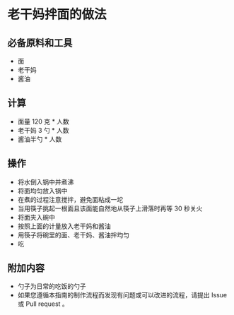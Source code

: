 # 老干妈拌面的做法

## 必备原料和工具

* 面
* 老干妈
* 酱油

## 计算

* 面量 120 克 * 人数
* 老干妈 3 勺 * 人数
* 酱油半勺 * 人数


## 操作

* 将水倒入锅中并煮沸
* 将面均匀放入锅中
* 在煮的过程注意搅拌，避免面粘成一坨
* 当用筷子挑起一根面且该面能自然地从筷子上滑落时再等 30 秒关火
* 将面夹入碗中
* 按照上面的计量放入老干妈和酱油
* 用筷子将碗里的面、老干妈、酱油拌均匀
* 吃

## 附加内容

* 勺子为日常的吃饭的勺子
* 如果您遵循本指南的制作流程而发现有问题或可以改进的流程，请提出 Issue 或 Pull request 。
